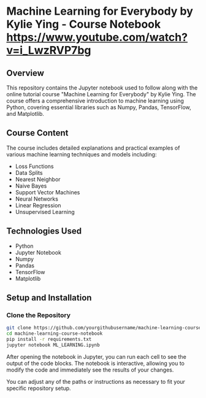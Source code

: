 # Machine Learning for Everybody by Kylie Ying - Course Notebook https://www.youtube.com/watch?v=i_LwzRVP7bg

## Overview
This repository contains the Jupyter notebook used to follow along with the online tutorial course "Machine Learning for Everybody" by Kylie Ying. The course offers a comprehensive introduction to machine learning using Python, covering essential libraries such as Numpy, Pandas, TensorFlow, and Matplotlib.

## Course Content
The course includes detailed explanations and practical examples of various machine learning techniques and models including:
- Loss Functions
- Data Splits
- Nearest Neighbor
- Naive Bayes
- Support Vector Machines
- Neural Networks
- Linear Regression
- Unsupervised Learning

## Technologies Used
- Python
- Jupyter Notebook
- Numpy
- Pandas
- TensorFlow
- Matplotlib

## Setup and Installation

### Clone the Repository
```bash
git clone https://github.com/yourgithubusername/machine-learning-course-notebook.git
cd machine-learning-course-notebook
pip install -r requirements.txt
jupyter notebook ML_LEARNING.ipynb
```
After opening the notebook in Jupyter, you can run each cell to see the output of the code blocks. The notebook is interactive, allowing you to modify the code and immediately see the results of your changes.

You can adjust any of the paths or instructions as necessary to fit your specific repository setup.

